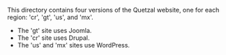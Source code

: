 This directory contains four versions of the Quetzal website, one for each region: 'cr', 'gt', 'us', and 'mx'.

- The 'gt' site uses Joomla.
- The 'cr' site uses Drupal.
- The 'us' and 'mx' sites use WordPress.